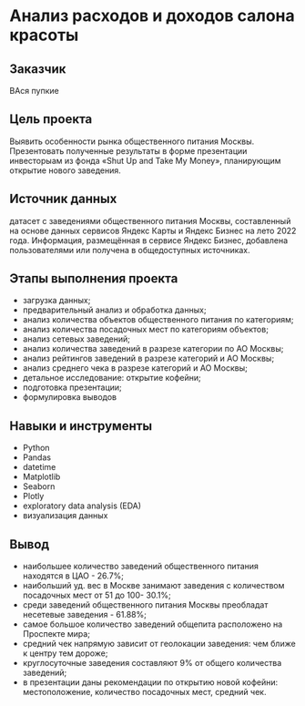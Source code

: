 # Анализ расходов и доходов салона красоты

## Заказчик 
ВАся пупкие
## Цель проекта
Выявить особенности рынка общественного питания Москвы. Презентовать полученные результаты в форме презентации инвесторыам из фонда «Shut Up and Take My Money», планирующим открытие нового заведения.

## Источник данных
датасет с заведениями общественного питания Москвы, составленный на основе данных сервисов Яндекс Карты и Яндекс Бизнес на лето 2022 года. Информация, размещённая в сервисе Яндекс Бизнес, добавлена пользователями или получена в общедоступных источниках.

## Этапы выполнения проекта
* загрузка данных;
* предварительный анализ и обработка данных;
* анализ количества объектов общественного питания по категориям;
* анализ количества посадочных мест по категориям объектов;
* анализ сетевых заведений;
* анализ количества заведений в разрезе категории по АО Москвы;
* анализ рейтингов заведений в разрезе категорий и АО Москвы;
* анализ среднего чека в разрезе категорий и АО Москвы;
* детальное исследование: открытие кофейни;
* подготовка презентации;
* формулировка выводов

## Навыки и инструменты
* Python
* Pandas
* datetime
* Matplotlib
* Seaborn
* Plotly
* exploratory data analysis (EDA)
* визуализация данных

## Вывод
* наибольшее количество заведений общественного питания находятся в ЦАО - 26.7%;
* наибольший уд. вес в Москве занимают заведения с количеством посадочных мест от 51 до 100- 30.1%;
* среди заведений общественного питания Москвы преобладат несетевые заведения - 61.88%;
* самое большое количество заведений общепита расположено на Проспекте мира;
* средний чек напрямую зависит от геолокации заведения: чем ближе к центру тем дороже;
* круглосуточные заведения составляют 9% от общего количества заведений;
* в презентации даны рекомендации по открытию новой кофейни: местоположение, количество посадочных мест, средний чек.
